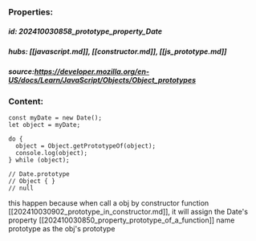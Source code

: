 ### Properties:


##### id: 202410030858_prototype_property_Date
##### hubs: [[javascript.md]], [[constructor.md]], [[js_prototype.md]]
##### source:https://developer.mozilla.org/en-US/docs/Learn/JavaScript/Objects/Object_prototypes


### Content:

```
const myDate = new Date();
let object = myDate;

do {
  object = Object.getPrototypeOf(object);
  console.log(object);
} while (object);

// Date.prototype
// Object { }
// null
```

this happen because when call a obj by constructor function [[202410030902_prototype_in_constructor.md]], it will assign the Date's property [[202410030850_property_prototype_of_a_function]] name prototype as the obj's prototype